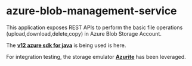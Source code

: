 # azure-blob-management-service

This application exposes REST APIs to perform the basic file operations (upload,download,delete,copy) 
in Azure Blob Storage Account.

The [**v12 azure sdk for java**](https://github.com/Azure/azure-sdk-for-java/tree/master/sdk/storage/azure-storage-blob) is being used is here.
 
For integration testing, the storage emulator [**Azurite**](https://github.com/Azure/Azurite) has been leveraged.
